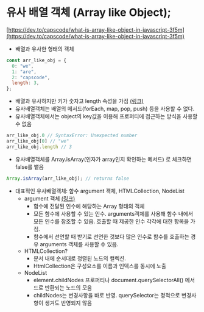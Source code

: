 # 유사 배열 객체 (Array like Object);

[https://dev.to/capscode/what-is-array-like-object-in-javascript-3f5m](https://dev.to/capscode/what-is-array-like-object-in-javascript-3f5m)

- 배열과 유사한 형태의 객체

```jsx
const arr_like_obj = {
  0: "we",
  1: "are",
  2: "capscode",
  length: 3,
};
```

- 배열과 유사하지만 키가 숫자고 length 속성을 가짐 [(링크)](https://developer.mozilla.org/ko/docs/Web/JavaScript/Guide/Indexed_collections#배열_객체의_메서드)
- 유사배열객체는 배열의 메서드(forEach, map, pop, push) 등을 사용할 수 없다.
- 유사배열객체에서는 object의 key값을 이용해 프로퍼티에 접근하는 방식을 사용할 수 없음

```jsx
arr_like_obj.0 // SyntaxError: Unexpected number
arr_like_obj[0] // "we"
arr_like_obj.length // 3
```

- 유사배열객체를 Array.isArray(인자가 array인지 확인하는 메서드) 로 체크하면 false를 뱉음

```jsx
Array.isArray(arr_like_obj); // returns false
```

- 대표적인 유사배열객체: 함수 argument 객체, HTMLCollection, NodeList
  - argument 객체 [(링크)](https://developer.mozilla.org/ko/docs/Web/JavaScript/Reference/Functions/arguments)
    - 함수에 전달된 인수에 해당하는 Array 형태의 객체
    - 모든 함수에 사용할 수 있는 인수. arguments객체를 사용해 함수 내에서 모든 인수를 참조할 수 있음. 호출할 때 제공한 인수 각각에 대한 항목을 가짐.
    - 함수에서 선언할 때 받기로 선언한 것보다 많은 인수로 함수를 호출하는 경우 arguments 객체를 사용할 수 있음.
  - HTMLCollection?
    - 문서 내에 순서대로 정렬된 노드의 컬렉션.
    - HtmlCollection은 구성요소를 이름과 인덱스를 동시에 노출
  - NodeList
    - element.childNodes 프로퍼티나 document.querySelectorAll() 메서드로 반환되는 노드의 모음
    - childNodes는 변경사항을 바로 반영. querySelector는 정적으로 변경사항이 생겨도 반영되지 않음
